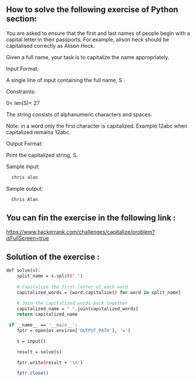 ## How to solve the following exercise of Python section:
You are asked to ensure that the first and last names of people begin with a capital letter in their passports. For example, alison heck should be capitalised correctly as Alison Heck.

Given a full name, your task is to capitalize the name appropriately.

Input Format:

A single line of input containing the full name, S .

Constraints:

0< len(S)< 27

The string consists of alphanumeric characters and spaces.

Note: in a word only the first character is capitalized. Example 12abc when capitalized remains 12abc.

Output Format:

Print the capitalized string, S.

Sample input:
```bash
  chris alan
```
Sample output:
```bash
  Chris Alan
```
## You can fin the exercise in the following link :

https://www.hackerrank.com/challenges/capitalize/problem?isFullScreen=true

## Solution of the exercise :
```bash
def solve(s):
    split_name = s.split(" ")
    
    # Capitalize the first letter of each word
    capitalized_words = [word.capitalize() for word in split_name]
    
    # Join the capitalized words back together
    capitalized_name = " ".join(capitalized_words)
    return capitalized_name

 if __name__ == '__main__':
    fptr = open(os.environ['OUTPUT_PATH'], 'w')

    s = input()

    result = solve(s)

    fptr.write(result + '\n')

    fptr.close()
```

